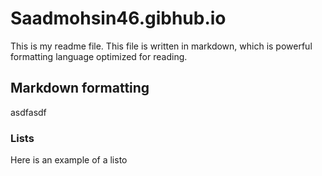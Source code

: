 # Saadmohsin46.gibhub.io
This is my readme file.
This file is written in markdown,
which is powerful formatting language optimized for reading.
## Markdown formatting
asdfasdf
### Lists
Here is an example of a listo
